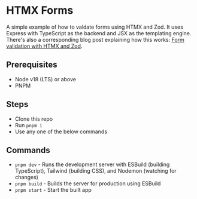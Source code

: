# HTMX Forms

A simple example of how to valdate forms using HTMX and Zod. It uses Express with TypeScript as the backend and JSX as the templating engine. There's also a corresponding blog post explaining how this works: [Form validation with HTMX and Zod](https://ryan17.dev/blog/htmx-forms).

## Prerequisites

- Node v18 (LTS) or above
- PNPM

## Steps

- Clone this repo
- Run `pnpm i`
- Use any one of the below commands

## Commands

- `pnpm dev` - Runs the development server with ESBuild (building TypeScript), Tailwind (building CSS), and Nodemon (watching for changes)
- `pnpm build` - Builds the server for production using ESBuild
- `pnpm start` - Start the built app
